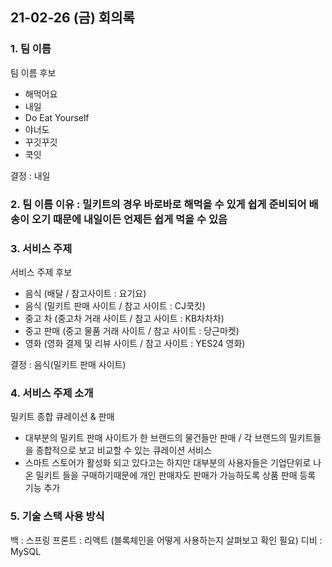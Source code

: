 ## 21-02-26 (금) 회의록

### 1. 팀 이름
팀 이름 후보
 - 해먹어요
 - 내일
 - Do Eat Yourself
 - 야너도
 - 꾸깃꾸깃
 - 쿡잇

결정 : 내일

### 2. 팀 이름 이유 : 밀키트의 경우 바로바로 해먹을 수 있게 쉽게 준비되어 배송이 오기 때문에 내일이든 언제든 쉽게 먹을 수 있음

### 3. 서비스 주제
서비스 주제 후보
 - 음식 (배달 / 참고사이트 : 요기요)
 - 음식 (밀키트 판매 사이트 / 참고 사이트 : CJ쿡킷)
 - 중고 차 (중고차 거래 사이트 / 참고 사이트 : KB차차차)
 - 중고 판매 (중고 물품 거래 사이트 / 참고 사이트 : 당근마켓)
 - 영화 (영화 결제 및 리뷰 사이트 / 참고 사이트 : YES24 영화)
 
결정 : 음식(밀키트 판매 사이트)

### 4. 서비스 주제 소개
밀키트 종합 큐레이션 & 판매
 - 대부분의 밀키트 판매 사이트가 한 브랜드의 물건들만 판매 / 각 브랜드의 밀키트들을 종합적으로 보고 비교할 수 있는 큐레이션 서비스
 - 스마트 스토어가 활성화 되고 있다고는 하지만 대부분의 사용자들은 기업단위로 나온 밀키트 들을 구매하기때문에 개인 판매자도 판매가 가능하도록 상품 판매 등록 기능 추가

### 5. 기술 스택 사용 방식
백 : 스프링
프론트 : 리액트 (블록체인을 어떻게 사용하는지 살펴보고 확인 필요)
디비 : MySQL
